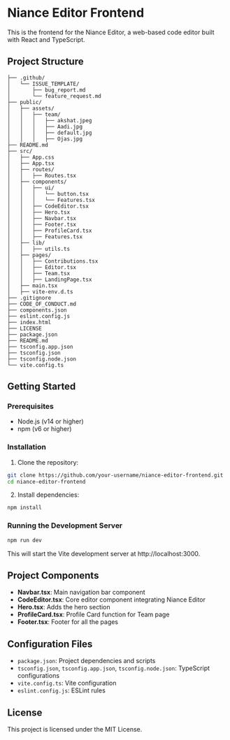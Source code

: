 # Niance Editor Frontend

This is the frontend for the Niance Editor, a web-based code editor built with React and TypeScript.

## Project Structure
```
├── .github/
│   └── ISSUE_TEMPLATE/
│       ├── bug_report.md
│       └── feature_request.md
├── public/
│   ├── assets/
│   │   ├── team/
│   │   │   ├── akshat.jpeg
│   │   │   ├── Aadi.jpg
│   │   │   ├── default.jpg
│   │   │   ├── Ojas.jpg
├── README.md
├── src/
│   ├── App.css
│   ├── App.tsx
│   ├── routes/
│   │   ├── Routes.tsx
│   ├── components/
│   │   ├── ui/
│   │   │   └── button.tsx
│   │   │   └── Features.tsx
│   │   ├── CodeEditor.tsx
│   │   ├── Hero.tsx
│   │   ├── Navbar.tsx
│   │   ├── Footer.tsx
│   │   ├── ProfileCard.tsx
│   │   ├── Features.tsx
│   ├── lib/
│   │   ├── utils.ts
│   ├── pages/
│   │   ├── Contributions.tsx
│   │   ├── Editor.tsx
│   │   ├── Team.tsx
│   │   ├── LandingPage.tsx
│   ├── main.tsx
│   ├── vite-env.d.ts
├── .gitignore
├── CODE_OF_CONDUCT.md
├── components.json
├── eslint.config.js
├── index.html
├── LICENSE
├── package.json
├── README.md
├── tsconfig.app.json
├── tsconfig.json
├── tsconfig.node.json
└── vite.config.ts
```

## Getting Started

### Prerequisites

- Node.js (v14 or higher)
- npm (v6 or higher)

### Installation

1. Clone the repository:
```sh
git clone https://github.com/your-username/niance-editor-frontend.git
cd niance-editor-frontend
```

2. Install dependencies:
```sh
npm install
```

### Running the Development Server
```sh
npm run dev
```
This will start the Vite development server at http://localhost:3000.


## Project Components

- **Navbar.tsx**: Main navigation bar component
- **CodeEditor.tsx**: Core editor component integrating Niance Editor
- **Hero.tsx**: Adds the hero section
- **ProfileCard.tsx**: Profile Card function for Team page
- **Footer.tsx**: Footer for all the pages

## Configuration Files

- `package.json`: Project dependencies and scripts
- `tsconfig.json`, `tsconfig.app.json`, `tsconfig.node.json`: TypeScript configurations
- `vite.config.ts`: Vite configuration
- `eslint.config.js`: ESLint rules

## License

This project is licensed under the MIT License.
